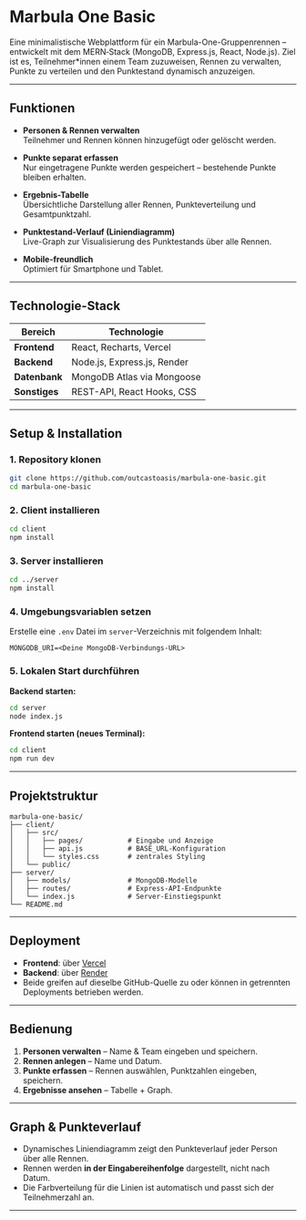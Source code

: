 # Marbula One Basic

Eine minimalistische Webplattform für ein Marbula-One-Gruppenrennen – entwickelt mit dem MERN‑Stack (MongoDB, Express.js, React, Node.js). Ziel ist es, Teilnehmer\*innen einem Team zuzuweisen, Rennen zu verwalten, Punkte zu verteilen und den Punktestand dynamisch anzuzeigen.

---

## Funktionen

- **Personen & Rennen verwalten**  
  Teilnehmer und Rennen können hinzugefügt oder gelöscht werden.

- **Punkte separat erfassen**  
  Nur eingetragene Punkte werden gespeichert – bestehende Punkte bleiben erhalten.

- **Ergebnis-Tabelle**  
  Übersichtliche Darstellung aller Rennen, Punkteverteilung und Gesamtpunktzahl.

- **Punktestand-Verlauf (Liniendiagramm)**  
  Live-Graph zur Visualisierung des Punktestands über alle Rennen.

- **Mobile-freundlich**  
  Optimiert für Smartphone und Tablet.

---

## Technologie-Stack

| Bereich       | Technologie                 |
| ------------- | --------------------------- |
| **Frontend**  | React, Recharts, Vercel     |
| **Backend**   | Node.js, Express.js, Render |
| **Datenbank** | MongoDB Atlas via Mongoose  |
| **Sonstiges** | REST-API, React Hooks, CSS  |

---

## Setup & Installation

### 1. Repository klonen

```bash
git clone https://github.com/outcastoasis/marbula-one-basic.git
cd marbula-one-basic
```

### 2. Client installieren

```bash
cd client
npm install
```

### 3. Server installieren

```bash
cd ../server
npm install
```

### 4. Umgebungsvariablen setzen

Erstelle eine `.env` Datei im `server`-Verzeichnis mit folgendem Inhalt:

```env
MONGODB_URI=<Deine MongoDB-Verbindungs-URL>
```

### 5. Lokalen Start durchführen

**Backend starten:**

```bash
cd server
node index.js
```

**Frontend starten (neues Terminal):**

```bash
cd client
npm run dev
```

---

## Projektstruktur

```
marbula-one-basic/
├── client/
│   ├── src/
│   │   ├── pages/           # Eingabe und Anzeige
│   │   ├── api.js           # BASE_URL-Konfiguration
│   │   └── styles.css       # zentrales Styling
│   └── public/
├── server/
│   ├── models/              # MongoDB-Modelle
│   ├── routes/              # Express-API-Endpunkte
│   └── index.js             # Server-Einstiegspunkt
└── README.md
```

---

## Deployment

- **Frontend**: über [Vercel](https://vercel.com)
- **Backend**: über [Render](https://render.com)
- Beide greifen auf dieselbe GitHub-Quelle zu oder können in getrennten Deployments betrieben werden.

---

## Bedienung

1. **Personen verwalten** – Name & Team eingeben und speichern.
2. **Rennen anlegen** – Name und Datum.
3. **Punkte erfassen** – Rennen auswählen, Punktzahlen eingeben, speichern.
4. **Ergebnisse ansehen** – Tabelle + Graph.

---

## Graph & Punkteverlauf

- Dynamisches Liniendiagramm zeigt den Punkteverlauf jeder Person über alle Rennen.
- Rennen werden **in der Eingabereihenfolge** dargestellt, nicht nach Datum.
- Die Farbverteilung für die Linien ist automatisch und passt sich der Teilnehmerzahl an.

---